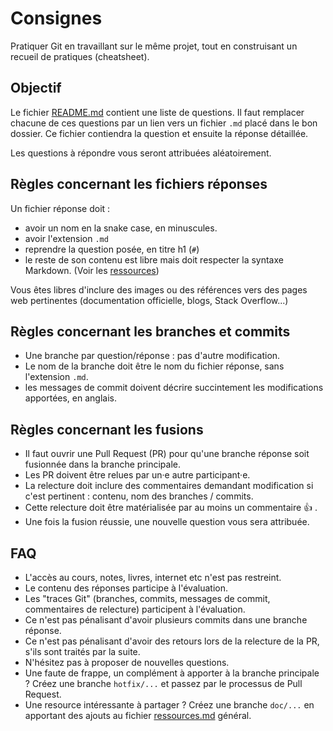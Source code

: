 # Consignes

Pratiquer Git en travaillant sur le même projet, tout en construisant un recueil de pratiques (cheatsheet).

## Objectif

Le fichier [README.md](README.md) contient une liste de questions.
Il faut remplacer chacune de ces questions par un lien vers un fichier `.md` placé dans le bon dossier.
Ce fichier contiendra la question et ensuite la réponse détaillée.

Les questions à répondre vous seront attribuées aléatoirement.

## Règles concernant les fichiers réponses

Un fichier réponse doit :
* avoir un nom en la snake case, en minuscules.
* avoir l'extension `.md`
* reprendre la question posée, en titre h1 (`#`)
* le reste de son contenu est libre mais doit respecter la syntaxe Markdown. (Voir les [ressources](ressources.md))

Vous êtes libres d'inclure des images ou des références vers des pages web pertinentes (documentation officielle, blogs, Stack Overflow...)

## Règles concernant les branches et commits

* Une branche par question/réponse : pas d'autre modification.
* Le nom de la branche doit être le nom du fichier réponse, sans l'extension `.md`.
* les messages de commit doivent décrire succintement les modifications apportées, en anglais. 

## Règles concernant les fusions

* Il faut ouvrir une Pull Request (PR) pour qu'une branche réponse soit fusionnée dans la branche principale.
* Les PR doivent être relues par un·e autre participant·e.
* La relecture doit inclure des commentaires demandant modification si c'est pertinent : contenu, nom des branches / commits.
* Cette relecture doit être matérialisée par au moins un commentaire :+1: .
* Une fois la fusion réussie, une nouvelle question vous sera attribuée.

## FAQ

* L'accès au cours, notes, livres, internet etc n'est pas restreint.
* Le contenu des réponses participe à l'évaluation.
* Les "traces Git" (branches, commits, messages de commit, commentaires de relecture) participent à l'évaluation.
* Ce n'est pas pénalisant d'avoir plusieurs commits dans une branche réponse.
* Ce n'est pas pénalisant d'avoir des retours lors de la relecture de la PR, s'ils sont traités par la suite.
* N'hésitez pas à proposer de nouvelles questions.
* Une faute de frappe, un complément à apporter à la branche principale ? Créez une branche `hotfix/...` et passez par le processus de Pull Request.
* Une resource intéressante à partager ? Créez une branche `doc/...` en apportant des ajouts au fichier [ressources.md](ressources.md) général.
